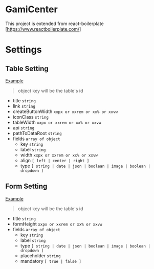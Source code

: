 # GamiCenter
This project is extended from react-boilerplate [https://www.reactboilerplate.com/]


# Settings
## Table Setting
[Example](https://bitbucket.org/hermo/gamicenter/src/26bd00f897ac/app/utils/globalTableSetting.js?at=devel-base)
> object key will be the table's id

* title `string`
* link `string`
* createButtonWidth `xxpx or xxrem or xx% or xxvw`
* iconClass `string`
* tableWidth `xxpx or xxrem or xx% or xxvw`
* api `string`
* pathToDataRoot `string`
* fields `array of object`
    * key `string`
    * label `string`
    * width `xxpx or xxrem or xx% or xxvw`
    * align `[ left | center | right ]`
    * type `[ string | date | json | boolean | image | boolean | dropdown ]`


## Form Setting
[Example](https://bitbucket.org/hermo/gamicenter/src/26bd00f897ac/app/utils/globalFormSetting.js?at=devel-base)
> object key will be the table's id

* title `string`
* formHeight `xxpx or xxrem or xx% or xxvw`
* fields `array of object`
    * key `string`
    * label `string`
    * type `[ string | date | json | boolean | image | boolean | dropdown ]`
    * placeholder `string`
    * mandatory `[ true | false ]`